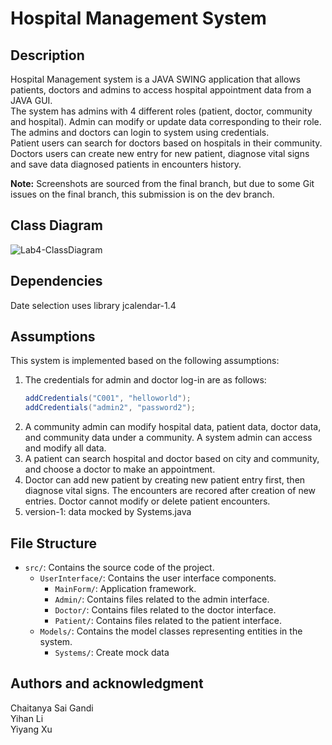 # Hospital Management System

## Description
Hospital Management system is a JAVA SWING application that allows patients, doctors and admins to access hospital appointment data from a JAVA GUI.<br> 
The system has admins with 4 different roles (patient, doctor, community and hospital). Admin can modify or update data corresponding to their role. The admins and doctors can login to system using credentials. <br>
Patient users can search for doctors based on hospitals in their community.<br>
Doctors users can create new entry for new patient, diagnose vital signs and save data diagnosed patients in encounters history.

**Note:** Screenshots are sourced from the final branch, but due to some Git issues on the final branch, this submission is on the dev branch.

## Class Diagram
![Lab4-ClassDiagram](https://github.com/GANDICHSAI/INFO5100_Lab4/assets/157151106/07d67423-7ec1-4dee-bb99-77ad1ac8ff1c)

## Dependencies
Date selection uses library jcalendar-1.4

## Assumptions
This system is implemented based on the following assumptions:
1. The credentials for admin and doctor log-in are as follows:
    ```java
    addCredentials("C001", "helloworld");
    addCredentials("admin2", "password2");
2. A community admin can modify hospital data, patient data, doctor data, and community data under a community. A system admin can access and modify all data.
3. A patient can search hospital and doctor based on city and community, and choose a doctor to make an appointment.
4. Doctor can add new patient by creating new patient entry first, then diagnose vital signs. The encounters are recored after creation of new entries. Doctor cannot modify or delete patient encounters.
5. version-1: data mocked by Systems.java

## File Structure
- `src/`: Contains the source code of the project.
  - `UserInterface/`: Contains the user interface components.
    - `MainForm/`: Application framework.
    - `Admin/`: Contains files related to the admin interface.
    - `Doctor/`: Contains files related to the doctor interface.
    - `Patient/`: Contains files related to the patient interface.
  - `Models/`: Contains the model classes representing entities in the system.
    - `Systems/`: Create mock data 
    
## Authors and acknowledgment
Chaitanya Sai Gandi <br>
Yihan Li <br>
Yiyang Xu <br>
